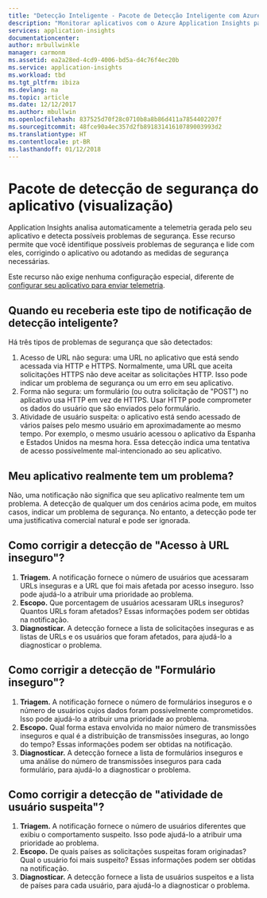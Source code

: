 ```yaml
---
title: "Detecção Inteligente - Pacote de Detecção Inteligente com Azure Application Insights | Microsoft Docs"
description: "Monitorar aplicativos com o Azure Application Insights para problemas potenciais de segurança."
services: application-insights
documentationcenter: 
author: mrbullwinkle
manager: carmonm
ms.assetid: ea2a28ed-4cd9-4006-bd5a-d4c76f4ec20b
ms.service: application-insights
ms.workload: tbd
ms.tgt_pltfrm: ibiza
ms.devlang: na
ms.topic: article
ms.date: 12/12/2017
ms.author: mbullwin
ms.openlocfilehash: 837525d70f28c0710b8a8b86d411a7854402207f
ms.sourcegitcommit: 48fce90a4ec357d2fb89183141610789003993d2
ms.translationtype: HT
ms.contentlocale: pt-BR
ms.lasthandoff: 01/12/2018
---
```

# <a name="application-security-detection-pack-preview"></a>Pacote de detecção de segurança do aplicativo (visualização)

Application Insights analisa automaticamente a telemetria gerada pelo seu aplicativo e detecta possíveis problemas de segurança. Esse recurso permite que você identifique possíveis problemas de segurança e lide com eles, corrigindo o aplicativo ou adotando as medidas de segurança necessárias.

Este recurso não exige nenhuma configuração especial, diferente de [configurar seu aplicativo para enviar telemetria](https://docs.microsoft.com/azure/application-insights/app-insights-usage-overview).

## <a name="when-would-i-get-this-type-of-smart-detection-notification"></a>Quando eu receberia este tipo de notificação de detecção inteligente?
Há três tipos de problemas de segurança que são detectados:
1. Acesso de URL não segura: uma URL no aplicativo que está sendo acessada via HTTP e HTTPS. Normalmente, uma URL que aceita solicitações HTTPS não deve aceitar as solicitações HTTP. Isso pode indicar um problema de segurança ou um erro em seu aplicativo.
2. Forma não segura: um formulário (ou outra solicitação de "POST") no aplicativo usa HTTP em vez de HTTPS. Usar HTTP pode comprometer os dados do usuário que são enviados pelo formulário.
3. Atividade de usuário suspeita: o aplicativo está sendo acessado de vários países pelo mesmo usuário em aproximadamente ao mesmo tempo. Por exemplo, o mesmo usuário acessou o aplicativo da Espanha e Estados Unidos na mesma hora. Essa detecção indica uma tentativa de acesso possivelmente mal-intencionado ao seu aplicativo.

## <a name="does-my-app-definitely-have-a-security-issue"></a>Meu aplicativo realmente tem um problema?
Não, uma notificação não significa que seu aplicativo realmente tem um problema. A detecção de qualquer um dos cenários acima pode, em muitos casos, indicar um problema de segurança. No entanto, a detecção pode ter uma justificativa comercial natural e pode ser ignorada.

## <a name="how-do-i-fix-the-insecure-url-access-detection"></a>Como corrigir a detecção de "Acesso à URL inseguro"?
1. **Triagem.** A notificação fornece o número de usuários que acessaram URLs inseguras e a URL que foi mais afetada por acesso inseguro. Isso pode ajudá-lo a atribuir uma prioridade ao problema.
2. **Escopo.** Que porcentagem de usuários acessaram URLs inseguros? Quantos URLs foram afetados? Essas informações podem ser obtidas na notificação.
3. **Diagnosticar.** A detecção fornece a lista de solicitações inseguras e as listas de URLs e os usuários que foram afetados, para ajudá-lo a diagnosticar o problema.

## <a name="how-do-i-fix-the-insecure-form-detection"></a>Como corrigir a detecção de "Formulário inseguro"?
1. **Triagem.** A notificação fornece o número de formulários inseguros e o número de usuários cujos dados foram possivelmente comprometidos. Isso pode ajudá-lo a atribuir uma prioridade ao problema.
2. **Escopo.** Qual forma estava envolvida no maior número de transmissões inseguros e qual é a distribuição de transmissões inseguras, ao longo do tempo? Essas informações podem ser obtidas na notificação.
3. **Diagnosticar.** A detecção fornece a lista de formulários inseguros e uma análise do número de transmissões inseguros para cada formulário, para ajudá-lo a diagnosticar o problema.

## <a name="how-do-i-fix-the-suspicious-user-activity-detection"></a>Como corrigir a detecção de "atividade de usuário suspeita"?
1. **Triagem.** A notificação fornece o número de usuários diferentes que exibiu o comportamento suspeito. Isso pode ajudá-lo a atribuir uma prioridade ao problema.
2. **Escopo.** De quais países as solicitações suspeitas foram originadas? Qual o usuário foi mais suspeito? Essas informações podem ser obtidas na notificação.
3. **Diagnosticar.** A detecção fornece a lista de usuários suspeitos e a lista de países para cada usuário, para ajudá-lo a diagnosticar o problema.

